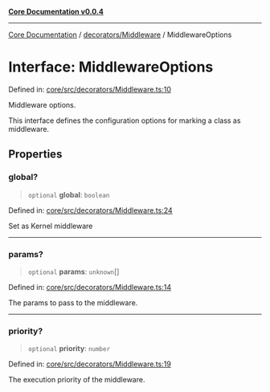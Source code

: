 [**Core Documentation v0.0.4**](../../../README.md)

***

[Core Documentation](../../../modules.md) / [decorators/Middleware](../README.md) / MiddlewareOptions

# Interface: MiddlewareOptions

Defined in: [core/src/decorators/Middleware.ts:10](https://github.com/stonemjs/core/blob/8c14a336c794eb98d8513b950cb1c2786962eaaf/src/decorators/Middleware.ts#L10)

Middleware options.

This interface defines the configuration options for marking a class as middleware.

## Properties

### global?

> `optional` **global**: `boolean`

Defined in: [core/src/decorators/Middleware.ts:24](https://github.com/stonemjs/core/blob/8c14a336c794eb98d8513b950cb1c2786962eaaf/src/decorators/Middleware.ts#L24)

Set as Kernel middleware

***

### params?

> `optional` **params**: `unknown`[]

Defined in: [core/src/decorators/Middleware.ts:14](https://github.com/stonemjs/core/blob/8c14a336c794eb98d8513b950cb1c2786962eaaf/src/decorators/Middleware.ts#L14)

The params to pass to the middleware.

***

### priority?

> `optional` **priority**: `number`

Defined in: [core/src/decorators/Middleware.ts:19](https://github.com/stonemjs/core/blob/8c14a336c794eb98d8513b950cb1c2786962eaaf/src/decorators/Middleware.ts#L19)

The execution priority of the middleware.
